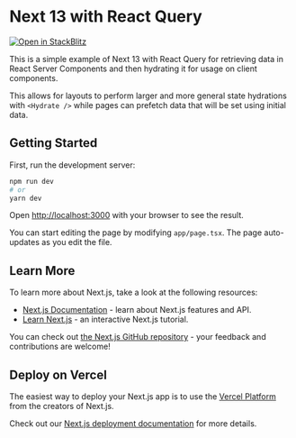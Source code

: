 # Next 13 with React Query

[![Open in StackBlitz](https://developer.stackblitz.com/img/open_in_stackblitz.svg)](https://stackblitz.com/github/mythie/next-13-with-react-query/tree/main)

This is a simple example of Next 13 with React Query for retrieving data in React Server Components and then hydrating it for usage on client components.

This allows for layouts to perform larger and more general state hydrations with `<Hydrate />` while pages can prefetch data that will be set using initial data.

## Getting Started

First, run the development server:

```bash
npm run dev
# or
yarn dev
```

Open [http://localhost:3000](http://localhost:3000) with your browser to see the result.

You can start editing the page by modifying `app/page.tsx`. The page auto-updates as you edit the file.

## Learn More

To learn more about Next.js, take a look at the following resources:

- [Next.js Documentation](https://nextjs.org/docs) - learn about Next.js features and API.
- [Learn Next.js](https://nextjs.org/learn) - an interactive Next.js tutorial.

You can check out [the Next.js GitHub repository](https://github.com/vercel/next.js/) - your feedback and contributions are welcome!

## Deploy on Vercel

The easiest way to deploy your Next.js app is to use the [Vercel Platform](https://vercel.com/new?utm_medium=default-template&filter=next.js&utm_source=create-next-app&utm_campaign=create-next-app-readme) from the creators of Next.js.

Check out our [Next.js deployment documentation](https://nextjs.org/docs/deployment) for more details.
